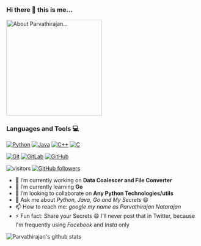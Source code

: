 ### Hi there 👋 this is me...

<img src="https://raw.githubusercontent.com/parvathirajan/parvathirajan/master/Mine%20Git%20Banner%20npr.png" alt="About Parvathirajan..." height="250">

### Languages and Tools :computer:

[![Python](https://img.shields.io/badge/-Python-black?style=flat&logo=python&link=https://github.com/parvathirajan)](https://github.com/parvathirajan) [![Java](https://img.shields.io/badge/Java-orange?style=flat&logo=java&logoColor=white&link=https://github.com/parvathirajan)](https://github.com/parvathirajan) [![C++](https://img.shields.io/badge/-C++-00599C?style=flat&logo=c++&link=https://github.com/parvathirajan)](https://github.com/parvathirajan) [![C](https://img.shields.io/badge/-A8B9CC?style=flat&logo=c&logoColor=white&link=https://github.com/parvathirajan)](https://github.com/parvathirajan) 

[![Git](https://img.shields.io/badge/-Git-black?style=flat&logo=git&link=https://github.com/parvathirajan)](https://github.com/parvathirajan) [![GitLab](https://img.shields.io/badge/-GitLab-FCA121?style=flat&logo=gitlab&link=https://github.com/parvathirajan)](https://gitlab.com/parvathirajan) [![GitHub](https://img.shields.io/badge/-GitHub-181717?style=flat&logo=github&link=https://github.com/parvathirajan)](https://github.com/parvathirajan)

![visitors](https://visitor-badge.laobi.icu/badge?page_id=parvathirajan.visitor-badge) [![GitHub followers](https://img.shields.io/github/followers/parvathirajan.svg?style=social&label=Follow&maxAge=2592000)](https://github.com/parvathirajan?tab=followers)

- 🔭 I’m currently working on **Data Coalescer and File Converter**
- 🌱 I’m currently learning **Go**
- 👯 I’m looking to collaborate on **Any Python Technologies/utils**
- 💬 Ask me about *Python, Java, Go and My Secrets* 😄
- 📫 How to reach me: *google my name as Parvathirajan Natarajan*
- ⚡ Fun fact: Share your Secrets 😄 I'll never post that in Twitter, because I'm frequently using *Facebook* and *Insta* only

![Parvathirajan's github stats](https://github-readme-stats.vercel.app/api?username=parvathirajan&show_icons=true&line_height=30)


